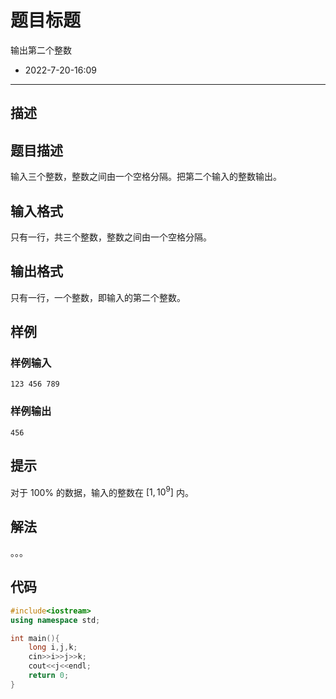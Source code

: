 # 题目标题
输出第二个整数
* 2022-7-20-16:09

---

## 描述

## 题目描述

输入三个整数，整数之间由一个空格分隔。把第二个输入的整数输出。

## 输入格式

只有一行，共三个整数，整数之间由一个空格分隔。

## 输出格式

只有一行，一个整数，即输入的第二个整数。

## 样例 

### 样例输入 

```
123 456 789
```

### 样例输出 

```
456
```

## 提示

对于 $100\%$ 的数据，输入的整数在 $[1, {10}^9]$ 内。

## 解法
。。。

## 代码
```cpp
#include<iostream>
using namespace std;

int main(){
    long i,j,k;
    cin>>i>>j>>k;
    cout<<j<<endl;
    return 0;
}
```
